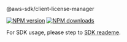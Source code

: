 @aws-sdk/client-license-manager

[![NPM version](https://img.shields.io/npm/v/@aws-sdk/client-license-manager/beta.svg)](https://www.npmjs.com/package/@aws-sdk/client-license-manager)
[![NPM downloads](https://img.shields.io/npm/dm/@aws-sdk/client-license-manager.svg)](https://www.npmjs.com/package/@aws-sdk/client-license-manager)

For SDK usage, please step to [SDK reademe](https://github.com/aws/aws-sdk-js-v3).
